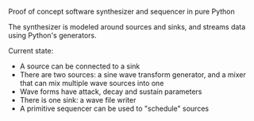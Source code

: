 Proof of concept software synthesizer and sequencer in pure Python

The synthesizer is modeled around sources and sinks, and streams data
using Python's generators.

Current state:

* A source can be connected to a sink
* There are two sources: a sine wave transform generator, and a mixer that can mix multiple wave sources into one
* Wave forms have attack, decay and sustain parameters
* There is one sink: a wave file writer 
* A primitive sequencer can be used to "schedule" sources
